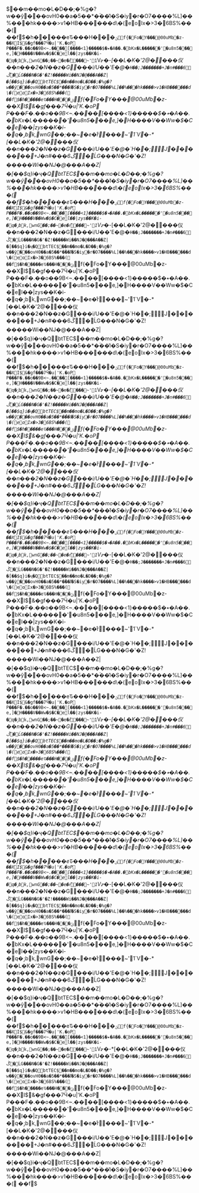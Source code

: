 $��m��mo�L�D��;�%g�?w��ŷ���ovH0��a�5��*�ؒ��l͛�S�iy�r�O7����%L]��%���hk ����>v1�HB������d\�(eoIx�>3�6BS%���(
��f$�h�����eԎ���H���`ݶf{�Fo�Y���@00uMb�z-��XI$&�gf���7Ӵ�u|'K.�oP
P���F�.��o��9B<~. ����[����<٭�$�����{1�A��.�bKx�L������'�u8n5���e ,]�H����V��Ww�$�C�el��|zys��K�i-�q�ݬbk,wnG��;�� ~�e�r͒���~'1`V⦫�-*[��L�K�'2@����仪��n���2�N� �ƶ�G���i/U��'E�@�`H��;J�������+J�n#���6ڴ�ĹG���N�G�'�Z!�����Wi��NJ�@���A��Z|�[��$q}i�ҷ�QbtTEC$��m��mo�L�D��;�%g�?w��ŷ���ovH0��a�5��*�ؒ��l͛�S�iy�r�O7����%L]��%���hk ����>v1�HB������d\�(eoIx�>3�6BS%���(
��f$�h�����eԎ���H���`ݶf{�Fo�Y���@00uMb�z-��XI$&�gf���7Ӵ�u|'K.�oP
P���F�.��o��9B<~. ����[����<٭�$�����{1�A��.�bKx�L������'�u8n5���e ,]�H����V��Ww�$�C�el��|zys��K�i-�q�ݬbk,wnG��;�� ~�e�r͒���~'1`V⦫�-*[��L�K�'2@����仪��n���2�N� �ƶ�G���i/U��'E�@�`H��;J�������+J�n#���6ڴ�ĹG���N�G�'�Z!�����Wi��NJ�@���A��Z|�[��$q}i�ҷ�QbtTEC$��m��mo�L�D��;�%g�?w��ŷ���ovH0��a�5��*�ؒ��l͛�S�iy�r�O7����%L]��%���hk ����>v1�HB������d\�(eoIx�>3�6BS%���(
��f$�h�����eԎ���H���`ݶf{�Fo�Y���@00uMb�z-��XI$&�gf���7Ӵ�u|'K.�oP
P���F�.��o��9B<~. ����[����<٭�$�����{1�A��.�bKx�L������'�u8n5���e ,]�H����V��Ww�$�C�el��|zys��K�i-�q�ݬbk,wnG��;�� ~�e�r͒���~'1`V⦫�-*[��L�K�'2@����仪��n���2�N� �ƶ�G���i/U��'E�@�`H��;J�������+J�n#���6ڴ�ĹG���N�G�'�Z!�����Wi��NJ�@���A��Z|�[��$q}i�ҷ�QbtTEC$��m��mo�L�D��;�%g�?w��ŷ���ovH0��a�5��*�ؒ��l͛�S�iy�r�O7����%L]��%���hk ����>v1�HB������d\�(eoIx�>3�6BS%���(
��f$�h�����eԎ���H���`ݶf{�Fo�Y���@00uMb�z-��XI$&�gf���7Ӵ�u|'K.�oP
P���F�.��o��9B<~. ����[����<٭�$�����{1�A��.�bKx�L������'�u8n5���e ,]�H����V��Ww�$�C�el��|zys��K�i-�q�ݬbk,wnG��;�� ~�e�r͒���~'1`V⦫�-*[��L�K�'2@����仪��n���2�N� �ƶ�G���i/U��'E�@�`H��;J�������+J�n#���6ڴ�ĹG���N�G�'�Z!�����Wi��NJ�@���A��Z|�[��$q}i�ҷ�QbtTEC$��m��mo�L�D��;�%g�?w��ŷ���ovH0��a�5��*�ؒ��l͛�S�iy�r�O7����%L]��%���hk ����>v1�HB������d\�(eoIx�>3�6BS%���(
��f$�h�����eԎ���H���`ݶf{�Fo�Y���@00uMb�z-��XI$&�gf���7Ӵ�u|'K.�oP
P���F�.��o��9B<~. ����[����<٭�$�����{1�A��.�bKx�L������'�u8n5���e ,]�H����V��Ww�$�C�el��|zys��K�i-�q�ݬbk,wnG��;�� ~�e�r͒���~'1`V⦫�-*[��L�K�'2@����仪��n���2�N� �ƶ�G���i/U��'E�@�`H��;J�������+J�n#���6ڴ�ĹG���N�G�'�Z!�����Wi��NJ�@���A��Z|�[��$q}i�ҷ�QbtTEC$��m��mo�L�D��;�%g�?w��ŷ���ovH0��a�5��*�ؒ��l͛�S�iy�r�O7����%L]��%���hk ����>v1�HB������d\�(eoIx�>3�6BS%���(
��f$�h�����eԎ���H���`ݶf{�Fo�Y���@00uMb�z-��XI$&�gf���7Ӵ�u|'K.�oP
P���F�.��o��9B<~. ����[����<٭�$�����{1�A��.�bKx�L������'�u8n5���e ,]�H����V��Ww�$�C�el��|zys��K�i-�q�ݬbk,wnG��;�� ~�e�r͒���~'1`V⦫�-*[��L�K�'2@����仪��n���2�N� �ƶ�G���i/U��'E�@�`H��;J�������+J�n#���6ڴ�ĹG���N�G�'�Z!�����Wi��NJ�@���A��Z|�[��$q}i�ҷ�QbtTEC$��m��mo�L�D��;�%g�?w��ŷ���ovH0��a�5��*�ؒ��l͛�S�iy�r�O7����%L]��%���hk ����>v1�HB������d\�(eoIx�>3�6BS%���(
��f$�h�����eԎ���H���`ݶf{�Fo�Y���@00uMb�z-��XI$&�gf���7Ӵ�u|'K.�oP
P���F�.��o��9B<~. ����[����<٭�$�����{1�A��.�bKx�L������'�u8n5���e ,]�H����V��Ww�$�C�el��|zys��K�i-�q�ݬbk,wnG��;�� ~�e�r͒���~'1`V⦫�-*[��L�K�'2@����仪��n���2�N� �ƶ�G���i/U��'E�@�`H��;J�������+J�n#���6ڴ�ĹG���N�G�'�Z!�����Wi��NJ�@���A��Z|�[��$q}i�ҷ�QbtTEC$��m��mo�L�D��;�%g�?w��ŷ���ovH0��a�5��*�ؒ��l͛�S�iy�r�O7����%L]��%���hk ����>v1�HB������d\�(eoIx�>3�6BS%���(
��f$�h�����eԎ���H���`ݶf{�Fo�Y���@00uMb�z-��XI$&�gf���7Ӵ�u|'K.�oP
P���F�.��o��9B<~. ����[����<٭�$�����{1�A��.�bKx�L������'�u8n5���e ,]�H����V��Ww�$�C�el��|zys��K�i-�q�ݬbk,wnG��;�� ~�e�r͒���~'1`V⦫�-*[��L�K�'2@����仪��n���2�N� �ƶ�G���i/U��'E�@�`H��;J�������+J�n#���6ڴ�ĹG���N�G�'�Z!�����Wi��NJ�@���A��Z|�[��$q}i�ҷ�QbtTEC$��m��mo�L�D��;�%g�?w��ŷ���ovH0��a�5��*�ؒ��l͛�S�iy�r�O7����%L]��%���hk ����>v1�HB������d\�(eoIx�>3�6BS%���(
��f$�h�����eԎ���H���`ݶf{�Fo�Y���@00uMb�z-��XI$&�gf���7Ӵ�u|'K.�oP
P���F�.��o��9B<~. ����[����<٭�$�����{1�A��.�bKx�L������'�u8n5���e ,]�H����V��Ww�$�C�el��|zys��K�i-�q�ݬbk,wnG��;�� ~�e�r͒���~'1`V⦫�-*[��L�K�'2@����仪��n���2�N� �ƶ�G���i/U��'E�@�`H��;J�������+J�n#���6ڴ�ĹG���N�G�'�Z!�����Wi��NJ�@���A��Z|�[��$q}i�ҷ�QbtTEC$��m��mo�L�D��;�%g�?w��ŷ���ovH0��a�5��*�ؒ��l͛�S�iy�r�O7����%L]��%���hk ����>v1�HB������d\�(eoIx�>3�6BS%���(
��f$�h�����eԎ���H���`ݶf{�Fo�Y���@00uMb�z-��XI$&�gf���7Ӵ�u|'K.�oP
P���F�.��o��9B<~. ����[����<٭�$�����{1�A��.�bKx�L������'�u8n5���e ,]�H����V��Ww�$�C�el��|zys��K�i-�q�ݬbk,wnG��;�� ~�e�r͒���~'1`V⦫�-*[��L�K�'2@����仪��n���2�N� �ƶ�G���i/U��'E�@�`H��;J�������+J�n#���6ڴ�ĹG���N�G�'�Z!�����Wi��NJ�@���A��Z|�[��$q}i�ҷ�QbtTEC$��m��mo�L�D��;�%g�?w��ŷ���ovH0��a�5��*�ؒ��l͛�S�iy�r�O7����%L]��%���hk ����>v1�HB������d\�(eoIx�>3�6BS%���(
��f$�h�����eԎ���H���`ݶf{�Fo�Y���@00uMb�z-��XI$&�gf���7Ӵ�u|'K.�oP
P���F�.��o��9B<~. ����[����<٭�$�����{1�A��.�bKx�L������'�u8n5���e ,]�H����V��Ww�$�C�el��|zys��K�i-�q�ݬbk,wnG��;�� ~�e�r͒���~'1`V⦫�-*[��L�K�'2@����仪��n���2�N� �ƶ�G���i/U��'E�@�`H��;J�������+J�n#���6ڴ�ĹG���N�G�'�Z!�����Wi��NJ�@���A��Z|�[��$q}i�ҷ�QbtTEC$��m��mo�L�D��;�%g�?w��ŷ���ovH0��a�5��*�ؒ��l͛�S�iy�r�O7����%L]��%���hk ����>v1�HB������d\�(eoIx�>3�6BS%���(
��f$�h�����eԎ���H���`ݶf{�Fo�Y���@00uMb�z-��XI$&�gf���7Ӵ�u|'K.�oP
P���F�.��o��9B<~. ����[����<٭�$�����{1�A��.�bKx�L������'�u8n5���e ,]�H����V��Ww�$�C�el��|zys��K�i-�q�ݬbk,wnG��;�� ~�e�r͒���~'1`V⦫�-*[��L�K�'2@����仪��n���2�N� �ƶ�G���i/U��'E�@�`H��;J�������+J�n#���6ڴ�ĹG���N�G�'�Z!�����Wi��NJ�@���A��Z|�[��$q}i�ҷ�QbtTEC$��m��mo�L�D��;�%g�?w��ŷ���ovH0��a�5��*�ؒ��l͛�S�iy�r�O7����%L]��%���hk ����>v1�HB������d\�(eoIx�>3�6BS%���(
��f$�h�����eԎ���H���`ݶf{�Fo�Y���@00uMb�z-��XI$&�gf���7Ӵ�u|'K.�oP
P���F�.��o��9B<~. ����[����<٭�$�����{1�A��.�bKx�L������'�u8n5���e ,]�H����V��Ww�$�C�el��|zys��K�i-�q�ݬbk,wnG��;�� ~�e�r͒���~'1`V⦫�-*[��L�K�'2@����仪��n���2�N� �ƶ�G���i/U��'E�@�`H��;J�������+J�n#���6ڴ�ĹG���N�G�'�Z!�����Wi��NJ�@���A��Z|�[��$q}i�ҷ�QbtTEC$��m��mo�L�D��;�%g�?w��ŷ���ovH0��a�5��*�ؒ��l͛�S�iy�r�O7����%L]��%���hk ����>v1�HB������d\�(eoIx�>3�6BS%���(
��f$�h�����eԎ���H���`ݶf{�Fo�Y���@00uMb�z-��XI$&�gf���7Ӵ�u|'K.�oP
P���F�.��o��9B<~. ����[����<٭�$�����{1�A��.�bKx�L������'�u8n5���e ,]�H����V��Ww�$�C�el��|zys��K�i-�q�ݬbk,wnG��;�� ~�e�r͒���~'1`V⦫�-*[��L�K�'2@����仪��n���2�N� �ƶ�G���i/U��'E�@�`H��;J�������+J�n#���6ڴ�ĹG���N�G�'�Z!�����Wi��NJ�@���A��Z|�[��$q}i�ҷ�QbtTEC$��m��mo�L�D��;�%g�?w��ŷ���ovH0��a�5��*�ؒ��l͛�S�iy�r�O7����%L]��%���hk ����>v1�HB������d\�(eoIx�>3�6BS%���(
��f$